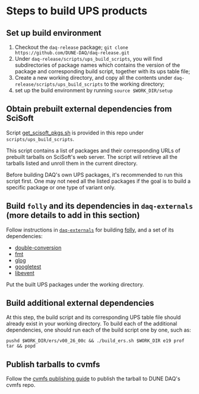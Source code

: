 # Steps to build UPS products

## Set up build environment

1. Checkout the `daq-release` package;
  `git clone https://github.com/DUNE-DAQ/daq-release.git`
2. Under `daq-release/scripts/ups_build_scripts`, you will find subdirectories of package names which contains the version of the package and corresponding build script, together with its ups table file;
3. Create a new working directory, and copy all the contents under `daq-release/scripts/ups_build_scripts` to the working directory;
4. set up the build environment by running `source $WORK_DIR/setup`


## Obtain prebuilt external dependencies from SciSoft

Script [get_scisoft_pkgs.sh](https://github.com/DUNE-DAQ/daq-release/blob/master/scripts/ups_build_scripts/get_scisoft_pkgs.sh) is provided in this repo under `scripts/ups_build_scripts`.

This script contains a list of packages and their corresponding URLs of prebuilt tarballs on SciSoft's web server. The script will retrieve all the tarballs listed and unroll them in the current directory.

Before building DAQ's own UPS packages, it's recommended to run this script first. One may not need all the listed packages if the goal is to build a specific package or one type of variant only.

## Build `folly` and its dependencies in `daq-externals` (more details to add in this section)

Follow instructions in [`daq-externals`](https://github.com/DUNE-DAQ/daq-externals) for building [folly](https://github.com/facebook/folly), and a set of its dependencies:
  * [double-conversion](https://github.com/google/double-conversion)
  * [fmt](https://github.com/fmtlib/fmt)
  * [glog](https://github.com/google/glog)
  * [googletest](https://github.com/google/googletest)
  * [libevent](https://github.com/libevent/libevent)

Put the built UPS packages under the working directory.

## Build additional external dependencies

At this step, the build script and its corresponding UPS table file should already exist in your working directory. To build each of the additional dependencies, one should run each of the build script one by one, such as:

```shell
pushd $WORK_DIR/ers/v00_26_00c && ./build_ers.sh $WORK_DIR e19 prof tar && popd
```

## Publish tarballs to cvmfs

Follow the [cvmfs publishing guide](publish_to_cvmfs.md) to publish the tarball to DUNE DAQ's cvmfs repo.

